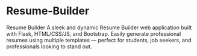 # Resume-Builder
Resume Builder  A sleek and dynamic Resume Builder web application built with Flask, HTML/CSS/JS, and Bootstrap. Easily generate professional resumes using multiple templates — perfect for students, job seekers, and professionals looking to stand out.
